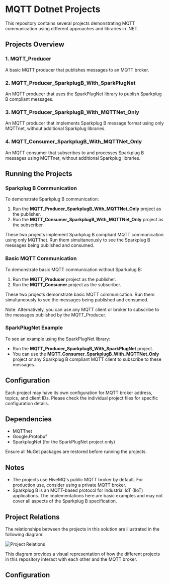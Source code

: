 # MQTT Dotnet Projects

This repository contains several projects demonstrating MQTT communication using different approaches and libraries in .NET.

## Projects Overview

### 1. MQTT_Producer

A basic MQTT producer that publishes messages to an MQTT broker.

### 2. MQTT_Producer_SparkplugB_With_SparkPlugNet

An MQTT producer that uses the SparkPlugNet library to publish Sparkplug B compliant messages.

### 3. MQTT_Producer_SparkplugB_With_MQTTNet_Only

An MQTT producer that implements Sparkplug B message format using only MQTTnet, without additional Sparkplug libraries.

### 4. MQTT_Consumer_SparkplugB_With_MQTTNet_Only

An MQTT consumer that subscribes to and processes Sparkplug B messages using MQTTnet, without additional Sparkplug libraries.

## Running the Projects

### Sparkplug B Communication

To demonstrate Sparkplug B communication:

1. Run the **MQTT_Producer_SparkplugB_With_MQTTNet_Only** project as the publisher.
2. Run the **MQTT_Consumer_SparkplugB_With_MQTTNet_Only** project as the subscriber.

These two projects implement Sparkplug B compliant MQTT communication using only MQTTnet. Run them simultaneously to see the Sparkplug B messages being published and consumed.

### Basic MQTT Communication

To demonstrate basic MQTT communication without Sparkplug B:

1. Run the **MQTT_Producer** project as the publisher.
2. Run the **MQTT_Consumer** project as the subscriber.

These two projects demonstrate basic MQTT communication. Run them simultaneously to see the messages being published and consumed.

Note: Alternatively, you can use any MQTT client or broker to subscribe to the messages published by the MQTT_Producer.
### SparkPlugNet Example

To see an example using the SparkPlugNet library:

- Run the **MQTT_Producer_SparkplugB_With_SparkPlugNet** project.
- You can use the **MQTT_Consumer_SparkplugB_With_MQTTNet_Only** project or any Sparkplug B compliant MQTT client to subscribe to these messages.

## Configuration

Each project may have its own configuration for MQTT broker address, topics, and client IDs. Please check the individual project files for specific configuration details.

## Dependencies

- MQTTnet
- Google.Protobuf
- SparkplugNet (for the SparkPlugNet project only)

Ensure all NuGet packages are restored before running the projects.

## Notes

- The projects use HiveMQ's public MQTT broker by default. For production use, consider using a private MQTT broker.
- Sparkplug B is an MQTT-based protocol for Industrial IoT (IIoT) applications. The implementations here are basic examples and may not cover all aspects of the Sparkplug B specification.

## Project Relations

The relationships between the projects in this solution are illustrated in the following diagram:

![Project Relations](http://www.plantuml.com/plantuml/proxy?src=https://raw.githubusercontent.com/legacyofkain/MQTT_Dotnet/master/Relations.iuml)

This diagram provides a visual representation of how the different projects in this repository interact with each other and the MQTT broker.

## Configuration
